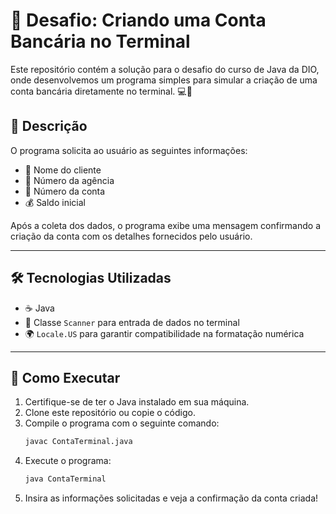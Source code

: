 # 🚀 Desafio: Criando uma Conta Bancária no Terminal

Este repositório contém a solução para o desafio do curso de Java da DIO, onde desenvolvemos um programa simples para
simular a criação de uma conta bancária diretamente no terminal. 💻🏦

## 📜 Descrição

O programa solicita ao usuário as seguintes informações:

- 🧑 Nome do cliente
- 🏢 Número da agência
- 🔢 Número da conta
- 💰 Saldo inicial

Após a coleta dos dados, o programa exibe uma mensagem confirmando a criação da conta com os detalhes fornecidos pelo
usuário.

---

## 🛠️ Tecnologias Utilizadas

- ☕ Java
- 📌 Classe `Scanner` para entrada de dados no terminal
- 🌍 `Locale.US` para garantir compatibilidade na formatação numérica

---

## 📌 Como Executar

1. Certifique-se de ter o Java instalado em sua máquina.
2. Clone este repositório ou copie o código.
3. Compile o programa com o seguinte comando:
   ```sh
   javac ContaTerminal.java
   ```
4. Execute o programa:
   ```sh
   java ContaTerminal
   ```
5. Insira as informações solicitadas e veja a confirmação da conta criada!